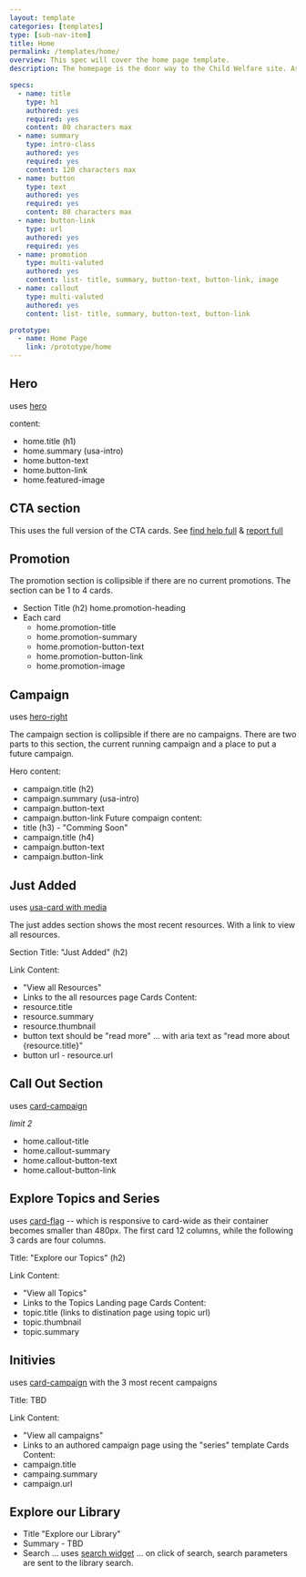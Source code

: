 ```yaml
---
layout: template
categories: [templates]
type: [sub-nav-item]
title: Home 
permalink: /templates/home/
overview: This spec will cover the home page template. 
description: The homepage is the door way to the Child Welfare site. As such, it pulls in content from all over. The page is mostly dynamic with a few authorable areas. 

specs:
  - name: title
    type: h1
    authored: yes
    required: yes
    content: 80 characters max
  - name: summary
    type: intro-class
    authored: yes
    required: yes
    content: 120 characters max
  - name: button
    type: text
    authored: yes
    required: yes
    content: 80 characters max
  - name: button-link
    type: url
    authored: yes
    required: yes
  - name: promotion
    type: multi-valuted
    authored: yes
    content: list- title, summary, button-text, button-link, image
  - name: callout
    type: multi-valuted
    authored: yes
    content: list- title, summary, button-text, button-link

prototype:
  - name: Home Page
    link: /prototype/home
---
```


## Hero
uses [hero](/patterns/hero/)

content: 
- home.title (h1)
- home.summary (usa-intro)
- home.button-text 
- home.button-link 
- home.featured-image

## CTA section
This uses the full version of the CTA cards. See [find help full](/https://dara-icf-cuddly-giggle-pwrjr46q7pg36jwv-4000.preview.app.github.dev/patterns/card/cta-help-full/) & [report full](/https://dara-icf-cuddly-giggle-pwrjr46q7pg36jwv-4000.preview.app.github.dev/patterns/card/cta-report-full/)

## Promotion
The promotion section is collipsible if there are no current promotions. The section can be 1 to 4 cards. 
- Section Title (h2) home.promotion-heading
- Each card
  - home.promotion-title
  - home.promotion-summary
  - home.promotion-button-text
  - home.promotion-button-link
  - home.promotion-image

## Campaign
uses [hero-right](/patterns/hero-campaign-blue/)

The campaign section is collipsible if there are no campaigns. There are two parts to this section, the current running campaign and a place to put a future campaign.

Hero content:
- campaign.title (h2)
- campaign.summary (usa-intro)
- campaign.button-text
- campaign.button-link
Future compaign content:
- title (h3) - "Comming Soon"
- campaign.title (h4)
- campaign.button-text
- campaign.button-link

## Just Added
uses [usa-card with media](/patterns/card/card-with-media/)

The just addes section shows the most recent resources. With a link to view all resources.

Section Title: "Just Added" (h2)

Link Content:
- "View all Resources"
- Links to the all resources page
Cards Content:
- resource.title
- resource.summary
- resource.thumbnail
- button text should be "read more" ... with aria text as "read more about {resource.title}"
- button url - resource.url

## Call Out Section
uses [card-campaign](/patterns/card/card-campaign/)

_limit 2_

- home.callout-title
- home.callout-summary
- home.callout-button-text
- home.callout-button-link

## Explore Topics and Series
uses [card-flag](/patterns/card/card-flag-default/) -- which is responsive to card-wide as their container becomes smaller than 480px. The first card 12 columns, while the following 3 cards are four columns.

Title: "Explore our Topics" (h2)

Link Content:
- "View all Topics"
- Links to the Topics Landing page
Cards Content:
- topic.title (links to distination page using topic url)
- topic.thumbnail
- topic.summary


## Initivies
uses [card-campaign](/patterns/card/card-campaign/) with the 3 most recent campaigns

Title: TBD

Link Content:
- "View all campaigns"
- Links to an authored campaign page using the "series" template
Cards Content:
- campaign.title
- campaing.summary
- campaign.url

## Explore our Library
- Title "Explore our Library"
- Summary - TBD
- Search ... uses [search widget](/patterns/search/) ... on click of search, search parameters are sent to the library search.






